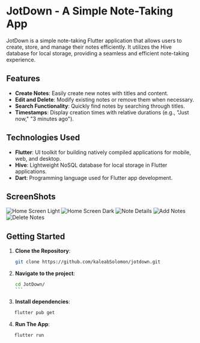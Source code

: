 # JotDown - A Simple Note-Taking App

JotDown is a simple note-taking Flutter application that allows users to create, store, and manage their notes efficiently. It utilizes the Hive database for local storage, providing a seamless and efficient note-taking experience.

## Features

- **Create Notes**: Easily create new notes with titles and content.
- **Edit and Delete**: Modify existing notes or remove them when necessary.
- **Search Functionality**: Quickly find notes by searching through titles.
- **Timestamps**: Display creation times with relative durations (e.g., "Just now," "3 minutes ago").

## Technologies Used

- **Flutter**: UI toolkit for building natively compiled applications for mobile, web, and desktop.
- **Hive**: Lightweight NoSQL database for local storage in Flutter applications.
- **Dart**: Programming language used for Flutter app development.

## ScreenShots

![Home Screen Light](assets/screenshots/homePage_light.png)
![Home Screen Dark](assets/screenshots/homePage_dark.png)
![Note Details](assets/screenshots/noteDetails.png)
![Add Notes](assets/screenshots/addNote.png)
![Delete Notes](assets/screenshots/deleteNote.png)

## Getting Started

1. **Clone the Repository**:
   ```bash
   git clone https://github.com/kaleabSolomon/jotdown.git
   ```
2. **Navigate to the project**:
   ````bash
   cd JotDown/
   ```
   ````
3. **Install dependencies**:

```bash
   flutter pub get
```

4. **Run The App**:

```bash
   flutter run
```
